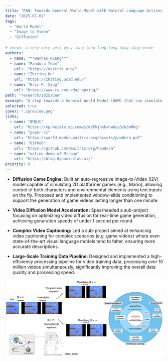 ```yaml
---
title: "PAN: Towards General World Model with Natural Language Actions and Video States"
date: "2025-07-01"
tags:
  - "World Model"
  - "Image to Video"
  - "Diffusion"

# venue: a very very very very long long long long long long venue
authors:
  - name: "**Benhao Huang**"
  - name: "Pandora Team"
    url:  "https://maitrix.org/"
  - name: "Zhiting Hu"
    url: "https://zhiting.ucsd.edu/" 
  - name: "Eric P. Xing"
    url: "https://www.cs.cmu.edu/~epxing/"
path: "research/2025/pan"
excerpt: "A step towards a General World Model (GWM) that can simulate complex video scenarios with natural language actions."
selected: true
cover: "./preview.png"
links:
  - name: "新智元"
    url: "https://mp.weixin.qq.com/s/KeFkjhxkxhwGop5cNJwMOg"
  - name: "paper-v1"
    url: "https://world-model.maitrix.org/assets/pandora.pdf"
  - name: "Github"
    url: "https://github.com/maitrix-org/Pandora"
  - name: "online-demo of Mirage"
    url: "https://blog.dynamicslab.ai/"
priority: 0
---
```


- **Diffusion Game Engine:** Built an auto-regressive Image-to-Video (I2V) model capable of simulating 2D platformer games (e.g., Mario), allowing control of both characters and environmental elements using text inputs on the fly. Proposed and implemented window-slide conditioning to support the generation of game videos lasting longer than one minute.

- **Video Diffusion Model Acceleration:** Spearheaded a sub-project focusing on optimizing video diffusion for real-time game generation, achieving generation speeds of under 1 second per round.

- **Complex Video Captioning:** Led a sub-project aimed at enhancing video captioning for complex scenarios (e.g. game videos) where even state-of-the-art visual language models tend to falter, ensuring more accurate descriptions.

- **Large-Scale Training Data Pipeline:** Designed and implemented a high-efficiency processing pipeline for video training data, processing over 10 million videos simultaneously, significantly improving the overall data quality and processing speed.

![mcts](./mcts.png)


